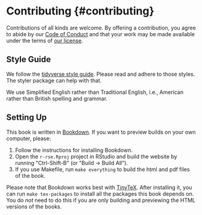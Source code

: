 # Contributing {#contributing}

Contributions of all kinds are welcome.
By offering a contribution, you agree to abide by our [Code of Conduct](CODE_OF_CONDUCT.md)
and that your work may be made available under the terms of [our license](LICENSE.md).

## Style Guide

We follow the [tidyverse style guide](https://style.tidyverse.org/).
Please read and adhere to those styles. 
The styler package can help with that.

We use Simplified English rather than Traditional English,
i.e., American rather than British spelling and grammar.

## Setting Up

This book is written in [Bookdown](https://bookdown.org/).
If you want to preview builds on your own computer, please:

1.  Follow the instructions for installing Bookdown.
1. Open the `r-rse.Rproj` project in RStudio and build the website by running
"Ctrl-Shift-B" (or "Build -> Build All").
1. If you use Makefile, run `make everything` to build the html and pdf files of the book.

Please note that Bookdown works best with [TinyTeX](https://yihui.name/tinytex/).
After installing it, you can run `make tex-packages` to install all the packages this book depends on.
You do _not_ need to do this if you are only building and previewing the HTML versions of the books.
